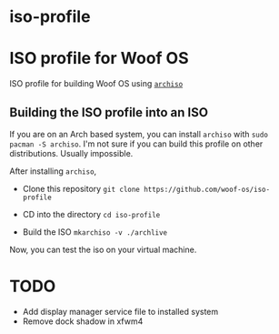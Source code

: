 # iso-profile

# ISO profile for Woof OS

ISO profile for building Woof OS using [`archiso`](https://wiki.archlinux.org/title/Archiso)

## Building the ISO profile into an ISO

If you are on an Arch based system, you can install `archiso` with `sudo pacman -S archiso`.
I'm not sure if you can build this profile on other distributions. Usually impossible.

After installing `archiso`,

- Clone this repository
  `git clone https://github.com/woof-os/iso-profile`

- CD into the directory
  `cd iso-profile`

- Build the ISO
  `mkarchiso -v ./archlive`

Now, you can test the iso on your virtual machine.

# TODO
- Add display manager service file to installed system
- Remove dock shadow in xfwm4

